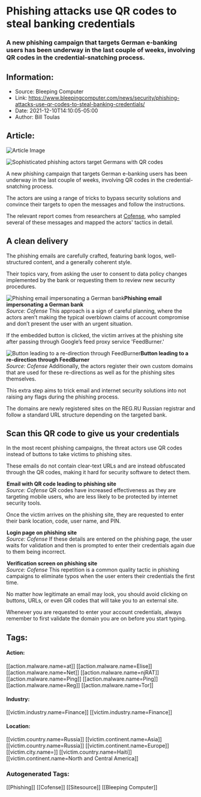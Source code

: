 # Phishing attacks use QR codes to steal banking credentials
### A new phishing campaign that targets German e-banking users has been underway in the last couple of weeks, involving QR codes in the credential-snatching process.

## Information:
+ Source: Bleeping Computer
+ Link: https://www.bleepingcomputer.com/news/security/phishing-attacks-use-qr-codes-to-steal-banking-credentials/
+ Date: 2021-12-10T14:10:05-05:00
+ Author: Bill Toulas


## Article:
![Article Image](https://www.bleepstatic.com/content/hl-images/2021/12/10/german_flag.jpg)

![Sophisticated phishing actors target Germans with QR codes](https://www.bleepstatic.com/content/hl-images/2021/12/10/german_flag.jpg?rand=122223843)


A new phishing campaign that targets German e-banking users has been underway in the last couple of weeks, involving QR codes in the credential-snatching process.


The actors are using a range of tricks to bypass security solutions and convince their targets to open the messages and follow the instructions.


The relevant report comes from researchers at [Cofense](https://cofense.com/blog/german-users-targeted-in-digital-bank-heist-phishing-campaigns/), who sampled several of these messages and mapped the actors' tactics in detail.


A clean delivery
----------------


The phishing emails are carefully crafted, featuring bank logos, well-structured content, and a generally coherent style.


Their topics vary, from asking the user to consent to data policy changes implemented by the bank or requesting them to review new security procedures.



![Phishing email impersonating a German bank](https://www.bleepstatic.com/images/news/u/1220909/Phishing/email(2).png)**Phishing email impersonating a German bank**  
*Source: Cofense*
This approach is a sign of careful planning, where the actors aren’t making the typical overblown claims of account compromise and don’t present the user with an urgent situation.


If the embedded button is clicked, the victim arrives at the phishing site after passing through Google’s feed proxy service 'FeedBurner.'



![Button leading to a re-direction through FeedBurner](https://www.bleepstatic.com/images/news/u/1220909/Phishing/redirection.png)**Button leading to a re-direction through FeedBurner**  
*Source: Cofense*
Additionally, the actors register their own custom domains that are used for these re-directions as well as for the phishing sites themselves.


This extra step aims to trick email and internet security solutions into not raising any flags during the phishing process.


The domains are newly registered sites on the REG.RU Russian registrar and follow a standard URL structure depending on the targeted bank.


Scan this QR code to give us your credentials
---------------------------------------------


In the most recent phishing campaigns, the threat actors use QR codes instead of buttons to take victims to phishing sites.


These emails do not contain clear-text URLs and are instead obfuscated through the QR codes, making it hard for security software to detect them.



![Email with QR code leading to phishing site](data:image/gif;base64,R0lGODlhAQABAAAAACH5BAEKAAEALAAAAAABAAEAAAICTAEAOw==)**Email with QR code leading to phishing site**  
*Source: Cofense*
QR codes have increased effectiveness as they are targeting mobile users, who are less likely to be protected by internet security tools.


Once the victim arrives on the phishing site, they are requested to enter their bank location, code, user name, and PIN.



![Login page on phishing site](data:image/gif;base64,R0lGODlhAQABAAAAACH5BAEKAAEALAAAAAABAAEAAAICTAEAOw==)**Login page on phishing site**  
*Source: Cofense*
If these details are entered on the phishing page, the user waits for validation and then is prompted to enter their credentials again due to them being incorrect.



![Verification screen on phishing site](data:image/gif;base64,R0lGODlhAQABAAAAACH5BAEKAAEALAAAAAABAAEAAAICTAEAOw==)**Verification screen on phishing site**  
*Source: Cofense*
This repetition is a common quality tactic in phishing campaigns to eliminate typos when the user enters their credentials the first time.


No matter how legitimate an email may look, you should avoid clicking on buttons, URLs, or even QR codes that will take you to an external site.


Whenever you are requested to enter your account credentials, always remember to first validate the domain you are on before you start typing.





## Tags:

#### Action:
[[action.malware.name=at]] [[action.malware.name=Elise]] [[action.malware.name=Net]] [[action.malware.name=njRAT]] [[action.malware.name=Ping]] [[action.malware.name=Ping]] [[action.malware.name=Reg]] [[action.malware.name=Tor]]

#### Industry:
[[victim.industry.name=Finance]] [[victim.industry.name=Finance]]

#### Location:
[[victim.country.name=Russia]] [[victim.continent.name=Asia]] [[victim.country.name=Russia]] [[victim.continent.name=Europe]] [[victim.city.name=]] [[victim.country.name=Haiti]] [[victim.continent.name=North and Central America]]

### Autogenerated Tags:
[[Phishing]] [[Cofense]] [[Sitesource]] [[Bleeping Computer]]


